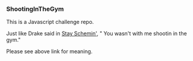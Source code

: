 ### ShootingInTheGym

This is a Javascript challenge repo. 

Just like Drake said in [Stay Schemin'](https://genius.com/Rick-ross-stay-schemin-lyrics), " You wasn't with me shootin in the gym." 

Please see above link for meaning.

